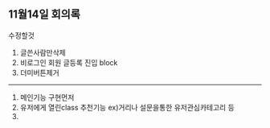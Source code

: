 ## 11월14일 회의록
수정할것
1. 글쓴사람만삭제
2. 비로그인 회원 글등록 진입 block
3. 더미버튼제거

-----

1. 메인기능 구현먼저
2. 유저에게 열린class 추천기능 ex)거리나 설문을통한 유저관심카테고리 등
3. 
